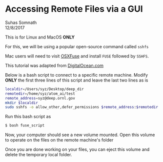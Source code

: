 # Accessing Remote Files via a GUI

Suhas Somnath<br>
12/8/2017

This is for Linux and MacOS **ONLY**

For this, we will be using a popular open-source command called `sshfs`

Mac users will need to visit [OSXFuse](https://osxfuse.github.io) and install `FUSE` followed by `SSHFS`.

This tutorial was adapted from [DigitalOcean.com](https://www.digitalocean.com/community/tutorials/how-to-use-sshfs-to-mount-remote-file-systems-over-ssh)

Below is a bash script to connect to a specific remote machine. 
Modify **ONLY** the first three lines of this script and leave the last two lines as is

```bash
localdir=/Users/syz/Desktop/deep_dir
remotedir=/home/syz/atom_ai/test
remote_address=syz@deep.ornl.gov
mkdir $localdir
sudo sshfs -o allow_other,defer_permissions $remote_address:$remotedir $localdir
```
Run this bash script as
```bash
$ bash fuse_script
```

Now, your computer should see a new volume mounted. Open this volume to operate on the files on the remote machine's folder

Once you are done working on your files, you can eject this volume and delete the temporary local folder.
